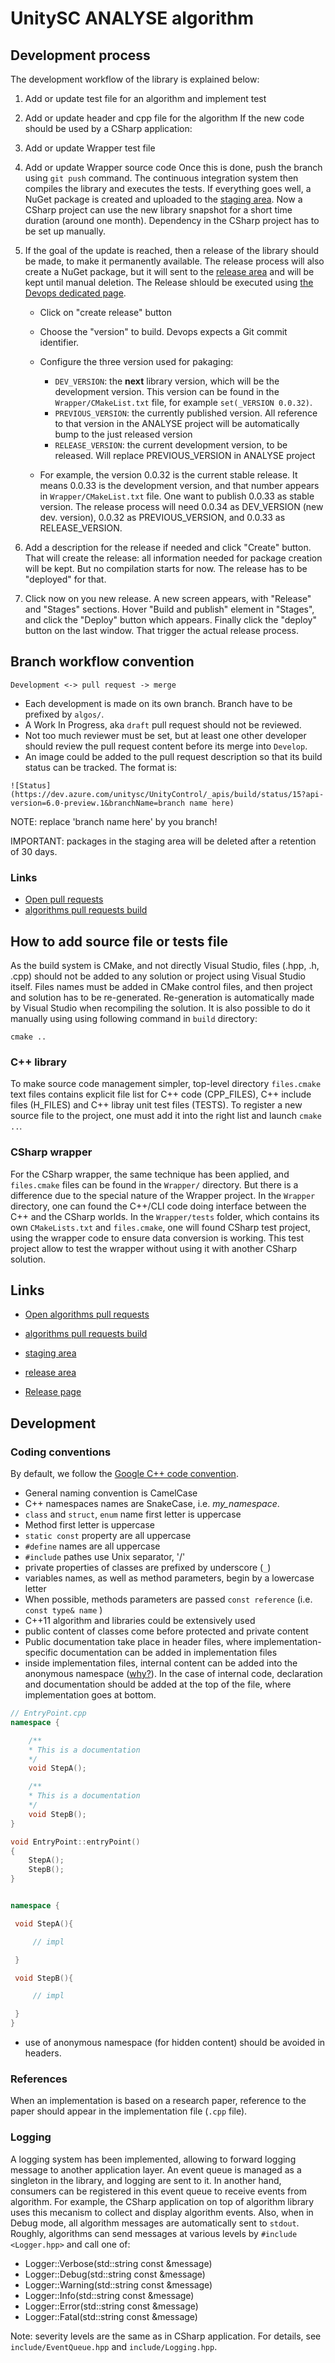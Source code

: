 # UnitySC ANALYSE algorithm


## Development process


The development workflow of the library is explained below:

1. Add or update test file for an algorithm and implement test
2. Add or update header and cpp file for the algorithm
If the new code should be used by a CSharp application:
3. Add or update Wrapper test file
4. Add or update Wrapper source code
Once this is done, push the branch using `git push` command. The continuous integration system then compiles the library and executes the tests. 
If everything goes well, a NuGet package is created and uploaded to the [staging area](https://unitysc.visualstudio.com/UnityControl/_packaging?_a=feed&feed=ANALYSE_staging).
Now a CSharp project can use the new library snapshot for a short time duration (around one month). Dependency in the CSharp project has to be set up manually.
5. If the goal of the update is reached, then a release of the library should be made, to make it permanently available.
The release process will also create a NuGet package, but it will sent to the [release area](https://unitysc.visualstudio.com/UnityControl/_packaging?_a=feed&feed=ANALYSE_release) and will be kept until manual deletion.
The Release shlould be executed using [the Devops dedicated page](https://unitysc.visualstudio.com/UnityControl/_release?_a=releases&view=mine&definitionId=2).
   * Click on "create release" button
   * Choose the "version" to build. Devops expects a Git commit identifier.
   * Configure the three version used for pakaging:
     * `DEV_VERSION`: the **next** library version, which will be the development version. This version can be found in the  `Wrapper/CMakeList.txt` file, for example `set(_VERSION 0.0.32)`.
     * `PREVIOUS_VERSION`: the currently published version. All reference to that version in the ANALYSE project will be automatically bump to the just released version
     * `RELEASE_VERSION`: the current development version, to be released. Will replace PREVIOUS_VERSION in ANALYSE project
  
    * For example, the version 0.0.32 is the current stable release. It means  0.0.33 is the development version, and that number appears in `Wrapper/CMakeList.txt` file. One want to publish 0.0.33 as stable version. The release process will need 0.0.34 as DEV_VERSION (new dev. version), 0.0.32 as PREVIOUS_VERSION, and 0.0.33 as RELEASE_VERSION.

9. Add a description for the release if needed and click "Create" button. That will create the release: all information needed for package creation will be kept. But no compilation starts for now. The release has to be "deployed" for that.
10.  Click now on you new release. A new screen appears, with "Release" and "Stages" sections. Hover "Build and publish" element in "Stages", and click the "Deploy" button which appears. Finally click the "deploy" button on the last window. That trigger the actual release process.

## Branch workflow convention
`Development <-> pull request -> merge`

* Each development is made on its own branch. Branch have to be prefixed by `algos/`.
* A Work In Progress, aka `draft` pull request should not be reviewed.
* Not too much reviewer must be set, but at least one other developer should review the pull request content before its merge into `Develop`.
* An image could be added to the pull request description so that its build status can be tracked. The format is:
```
![Status](https://dev.azure.com/unitysc/UnityControl/_apis/build/status/15?api-version=6.0-preview.1&branchName=branch name here)
```
NOTE: replace 'branch name here' by you branch!

IMPORTANT: packages in the staging area will be deleted after a retention of 30 days.

### Links
* [Open pull requests](https://unitysc.visualstudio.com/_git/UnityControl/pullrequests?_a=active)
* [algorithms pull requests build](https://unitysc.visualstudio.com/UnityControl/_build?definitionId=15)

## How to add source file or tests file

As the build system is CMake, and not directly Visual Studio, files (.hpp, .h, .cpp) should not be added to any solution or project using Visual Studio itself.
Files names must be added in CMake control files, and then project and solution has to be re-generated. Re-generation is automatically made by Visual Studio when recompiling the solution.
It is also possible to do it manually using using following command in `build` directory:

`cmake ..`


### C++ library

To make source code management simpler, top-level directory `files.cmake` text files contains explicit file list for C++ code (CPP_FILES), C++ include files (H_FILES) and C++ libray unit test files (TESTS). To register a new source file to the project, one must add it into the right list and launch `cmake ..`.

### CSharp wrapper

For the CSharp wrapper, the same technique has been applied, and `files.cmake` files can be found in the `Wrapper/` directory. But there is a difference due to the special nature of the Wrapper project. In the `Wrapper` directory, one can found the C++/CLI code doing interface between the C++ and the CSharp worlds. In the `Wrapper/tests` folder, which contains its own `CMakeLists.txt` and  `files.cmake`, one will found CSharp test project, using the wrapper code to ensure data conversion is working.
This test project allow to test the wrapper without using it with another CSharp solution.

## Links

* [Open algorithms pull requests](https://unitysc.visualstudio.com/_git/UnityControl/pullrequests?_a=active&targetRefName=refs%2Fheads%2Falgo)
* [algorithms pull requests build](https://unitysc.visualstudio.com/UnityControl/_build?definitionId=15)

* [staging area](https://unitysc.visualstudio.com/UnityControl/_packaging?_a=feed&feed=ANALYSE_staging)
* [release area](https://unitysc.visualstudio.com/UnityControl/_packaging?_a=feed&feed=ANALYSE_release) 
* [Release page](https://unitysc.visualstudio.com/UnityControl/_release?_a=releases&view=mine&definitionId=2)

## Development

### Coding conventions

By default, we follow the [Google C++ code convention](https://google.github.io/styleguide/cppguide.html).


* General naming convention is CamelCase
* C++ namespaces names are SnakeCase, i.e. *my_namespace*.
* `class` and `struct`, `enum` name first letter is uppercase
* Method first letter is uppercase
* `static const` property are all uppercase
* `#define` names are all uppercase
* `#include` pathes use Unix separator, '/'
* private properties of classes are prefixed by underscore (`_`)
* variables names, as well as method parameters, begin by a lowercase letter
* When possible, methods parameters are passed `const reference` (i.e. `const type& name` )
* C++11 algorithm and libraries could be extensively used
* public content of classes come before protected and private content
* Public documentation take place in header files, where implementation-specific documentation can be added in implementation files
* inside implementation files, internal content can be added into the anonymous namespace ([why?](https://www.learncpp.com/cpp-tutorial/unnamed-and-inline-namespaces/)). In the case of internal code, declaration and documentation should be added at the top of the file, where implementation goes at bottom.
```cpp
// EntryPoint.cpp
namespace {

    /**
    * This is a documentation
    */
    void StepA();

    /**
    * This is a documentation
    */
    void StepB();
}

void EntryPoint::entryPoint()
{
    StepA();
    StepB();
}


namespace {

 void StepA(){

     // impl

 }

 void StepB(){

     // impl

 }
}

```

* use of anonymous namespace (for hidden content) should be avoided in headers.

### References

When an implementation is based on a research paper, reference to the paper should appear in the implementation file (`.cpp` file).


### Logging
A logging system has been implemented, allowing to forward logging message to another application layer.
An event queue is managed as a singleton in the library, and logging are sent to it. In another hand, consumers can be registered in this event queue to receive events from algorithm. For example, the CSharp application on top of algorithm library uses this mecanism to collect and display algorithm events. Also, when in Debug mode, all algorithm messages are automatically sent to `stdout`. 
Roughly, algorithms can send messages at various levels by `#include <Logger.hpp>` and call one of:
* Logger::Verbose(std::string const &message) 
* Logger::Debug(std::string const &message)
* Logger::Warning(std::string const &message)
* Logger::Info(std::string const &message)
* Logger::Error(std::string const &message)
* Logger::Fatal(std::string const &message)

Note: severity levels are the same as in CSharp application.
For details, see `include/EventQueue.hpp` and `include/Logging.hpp`.

